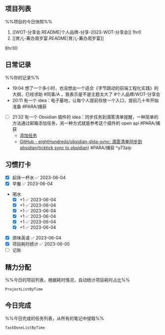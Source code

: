 ## 项目列表
%%项目的今日快照%%
1. [[WOT-分享会.README|个人品牌-分享-2023-WOT-分享会]] 1hr0
2. [[育儿-筹办周岁宴.README|育儿-筹办周岁宴]]

8hr30

## 日常记录
%%你的记录%%
- 19:04 想了一个多小时，也没想出一个适合《字节跳动的前端工程化实践》的大纲，已经求助 #同事/A ，我表示是不是主题太大了 #个人品牌/WOT-分享会
- 20:11 有一个 idea：电子墓地，让每个人提前存放一个入口，提前几十年开始准备 #PARA/捕获
- [ ] 21:32 有一个 Obsidian 插件的 idea：同步任务到滴答清单提醒，一种简单的方法通过邮箱添加任务，另一种方式就是参考这个插件的 open api #PARA/捕获
	- [添加任务](https://help.dida365.com/articles/6950658877373284352#%E4%BD%BF%E7%94%A8%E9%82%AE%E4%BB%B6%E6%B7%BB%E5%8A%A0%E4%BB%BB%E5%8A%A1)
	- [GitHub - eightHundreds/obsidian-dida-sync: 滴答清单同步到obsidian(ticktick sync to obsidian)](https://github.com/eightHundreds/obsidian-dida-sync) #PARA/捕获 ^y73alp

## 习惯打卡
- [x] 起床一杯水 ✅ 2023-06-04
- [x] 早餐 ✅ 2023-06-04
- 喝水
	- [x] +1 ✅ 2023-06-04
	- [x] +1 ✅ 2023-06-04
	- [x] +1 ✅ 2023-06-04
	- [x] +1 ✅ 2023-06-04
	- [x] +1 ✅ 2023-06-04
	- [x] +1 ✅ 2023-06-04
- [x] 原味英语 ✅ 2023-06-04
- [x] 项目耗时统计 ✅ 2023-06-05
- [ ] 记账 

## 精力分配
%%今日的项目列表，根据耗时情况，自动统计项目耗时占比%%
```PeriodicPARA
ProjectListByTime
```

## 今日完成
%%今日完成的任务列表，从所有的笔记中提取%%
```PeriodicPARA
TaskDoneListByTime
```
